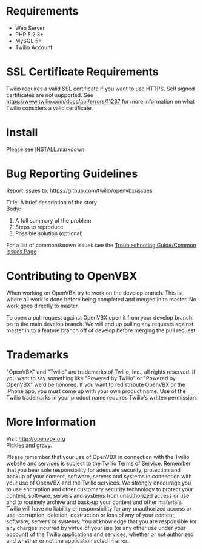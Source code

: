 # Requirements

 * Web Server
 * PHP 5.2.3+
 * MySQL 5+
 * Twilio Account

# SSL Certificate Requirements

Twilio requires a valid SSL certificate if you want to use HTTPS. Self 
signed certificates are not supported. See https://www.twilio.com/docs/api/errors/11237 
for more information on what Twilio considers a valid certificate.

# Install

Please see [INSTALL.markdown](https://github.com/twilio/OpenVBX/blob/master/INSTALL.markdown)

# Bug Reporting Guidelines

Report issues to: https://github.com/twilio/openvbx/issues

Title: A brief description of the story  
Body:  

1. A full summary of the problem.
2. Steps to reproduce
3. Possible solution (optional)

For a list of common/known issues see the
[Troubleshooting Guide/Common Issues Page](https://github.com/twilio/OpenVBX/wiki/OpenVBX-Troubleshooting---Common-Issues)

# Contributing to OpenVBX

When working on OpenVBX try to work on the develop branch. This is where 
all work is done before being completed and merged in to master. No work 
goes directly to master.

To open a pull request against OpenVBX open it from your develop branch 
on to the main develop branch. We will end up pulling any requests 
against master in to a feature branch off of develop before merging the 
pull request.

# Trademarks

"OpenVBX" and "Twilio" are trademarks of Twilio, Inc., all rights 
reserved. If you want to say something like "Powered by Twilio" or 
"Powered by OpenVBX" we'd be honored. If you want to redistribute 
OpenVBX or the iPhone app, you must come up with your own product name. 
Use of the Twilio trademarks in your product name requires Twilio's 
written permission.

# More Information

Visit http://openvbx.org  
Pickles and gravy.

Please remember that your use of OpenVBX in connection with the Twilio 
website and services is subject to the Twilio Terms of Service. 
Remember that you bear sole responsibility for adequate security,
protection and backup of your content, software, servers and systems in
connection with your use of OpenVBX and the Twilio services. We strongly
encourage you to use encryption and other customary security technology
to protect your content, software, servers and systems from unauthorized
access or use and to routinely archive and back-up your content and
other materials. Twilio will have no liability or responsibility for any
unauthorized access or use, corruption, deletion, destruction or loss of
any of your content, software, servers or systems.  You acknowledge that
you are responsible for any charges incurred by virtue of your use (or
any other use under your account) of the Twilio applications and
services, whether or not authorized and whether or not the application
acted in error.
